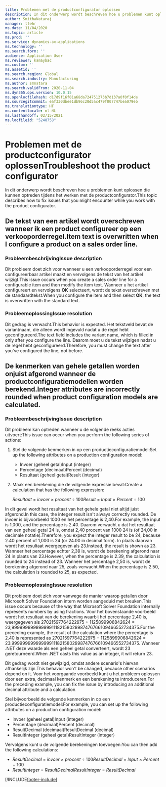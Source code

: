 ```yaml
---
title: Problemen met de productconfigurator oplossen
description: In dit onderwerp wordt beschreven hoe u problemen kunt oplossen die kunnen optreden tijdens het werken met de productconfigurator.
author: SmithaNataraj
manager: tfehr
ms.date: 11/04/2020
ms.topic: article
ms.prod: ''
ms.service: dynamics-ax-applications
ms.technology: ''
ms.search.form: ''
audience: Application User
ms.reviewer: kamaybac
ms.custom: ''
ms.assetid: ''
ms.search.region: Global
ms.search.industry: Manufacturing
ms.author: smnatara
ms.search.validFrom: 2020-11-04
ms.dyn365.ops.version: 10.0.15
ms.openlocfilehash: d17d9f16f01a68da724751273b7d137a0f0f14de
ms.sourcegitcommit: eaf330dbee1db96c20d5ac479f007747bea079eb
ms.translationtype: HT
ms.contentlocale: nl-NL
ms.lasthandoff: 02/15/2021
ms.locfileid: "5248758"
---
```

# <a name="troubleshoot-the-product-configurator"></a><span data-ttu-id="1d397-103">Problemen met de productconfigurator oplossen</span><span class="sxs-lookup"><span data-stu-id="1d397-103">Troubleshoot the product configurator</span></span>

<span data-ttu-id="1d397-104">In dit onderwerp wordt beschreven hoe u problemen kunt oplossen die kunnen optreden tijdens het werken met de productconfigurator.</span><span class="sxs-lookup"><span data-stu-id="1d397-104">This topic describes how to fix issues that you might encounter while you work with the product configurator.</span></span>

## <a name="item-text-is-overwritten-when-i-configure-a-product-on-a-sales-order-line"></a><span data-ttu-id="1d397-105">De tekst van een artikel wordt overschreven wanneer ik een product configureer op een verkooporderregel.</span><span class="sxs-lookup"><span data-stu-id="1d397-105">Item text is overwritten when I configure a product on a sales order line.</span></span>

### <a name="issue-description"></a><span data-ttu-id="1d397-106">Probleembeschrijving</span><span class="sxs-lookup"><span data-stu-id="1d397-106">Issue description</span></span>

<span data-ttu-id="1d397-107">Dit probleem doet zich voor wanneer u een verkooporderregel voor een configureerbaar artikel maakt en vervolgens de tekst van het artikel wijzigt.</span><span class="sxs-lookup"><span data-stu-id="1d397-107">This issue occurs when you create a sales order line for a configurable item and then modify the item text.</span></span> <span data-ttu-id="1d397-108">Wanneer u het artikel configureert en vervolgens **OK** selecteert, wordt de tekst overschreven met de standaardtekst.</span><span class="sxs-lookup"><span data-stu-id="1d397-108">When you configure the item and then select **OK**, the text is overwritten with the standard text.</span></span>

### <a name="issue-resolution"></a><span data-ttu-id="1d397-109">Probleemoplossing</span><span class="sxs-lookup"><span data-stu-id="1d397-109">Issue resolution</span></span>

<span data-ttu-id="1d397-110">Dit gedrag is verwacht.</span><span class="sxs-lookup"><span data-stu-id="1d397-110">This behavior is expected.</span></span> <span data-ttu-id="1d397-111">Het tekstveld bevat de variantnaam, die alleen wordt ingevuld nadat u de regel hebt geconfigureerd.</span><span class="sxs-lookup"><span data-stu-id="1d397-111">The text field includes the variant name, which is filled in only after you configure the line.</span></span> <span data-ttu-id="1d397-112">Daarom moet u de tekst wijzigen nadat u de regel hebt geconfigureerd.</span><span class="sxs-lookup"><span data-stu-id="1d397-112">Therefore, you must change the text after you've configured the line, not before.</span></span>

## <a name="integer-attributes-are-incorrectly-rounded-when-product-configuration-models-are-calculated"></a><span data-ttu-id="1d397-113">De kenmerken van gehele getallen worden onjuist afgerond wanneer de productconfiguratiemodellen worden berekend.</span><span class="sxs-lookup"><span data-stu-id="1d397-113">Integer attributes are incorrectly rounded when product configuration models are calculated.</span></span>

### <a name="issue-description"></a><span data-ttu-id="1d397-114">Probleembeschrijving</span><span class="sxs-lookup"><span data-stu-id="1d397-114">Issue description</span></span>

<span data-ttu-id="1d397-115">Dit probleem kan optreden wanneer u de volgende reeks acties uitvoert:</span><span class="sxs-lookup"><span data-stu-id="1d397-115">This issue can occur when you perform the following series of actions:</span></span>

1. <span data-ttu-id="1d397-116">Stel de volgende kenmerken in op een productieconfiguratiemodel:</span><span class="sxs-lookup"><span data-stu-id="1d397-116">Set up the following attributes on a production configuration model:</span></span>

    - <span data-ttu-id="1d397-117">Invoer (geheel getal)</span><span class="sxs-lookup"><span data-stu-id="1d397-117">Input (integer)</span></span>
    - <span data-ttu-id="1d397-118">Percentage (decimaal)</span><span class="sxs-lookup"><span data-stu-id="1d397-118">Percent (decimal)</span></span>
    - <span data-ttu-id="1d397-119">Resultaat (geheel getal)</span><span class="sxs-lookup"><span data-stu-id="1d397-119">Result (integer)</span></span>

2. <span data-ttu-id="1d397-120">Maak een berekening die de volgende expressie bevat:</span><span class="sxs-lookup"><span data-stu-id="1d397-120">Create a calculation that has the following expression:</span></span>

    <span data-ttu-id="1d397-121">*Resultaat* = *invoer* × *procent* ÷ 100</span><span class="sxs-lookup"><span data-stu-id="1d397-121">*Result* = *Input* × *Percent* ÷ 100</span></span>

<span data-ttu-id="1d397-122">In dit geval wordt het resultaat van het gehele getal niet altijd juist afgerond.</span><span class="sxs-lookup"><span data-stu-id="1d397-122">In this case, the integer result isn't always correctly rounded.</span></span> <span data-ttu-id="1d397-123">De invoer is bijvoorbeeld 1000 en het percentage is 2,40.</span><span class="sxs-lookup"><span data-stu-id="1d397-123">For example, the input is 1,000, and the percentage is 2.40.</span></span> <span data-ttu-id="1d397-124">Daarom verwacht u dat het resultaat van een geheel getal 24 is, omdat 2,40 procent van 1000 24 is (of 24,00 in decimale notatie).</span><span class="sxs-lookup"><span data-stu-id="1d397-124">Therefore, you expect the integer result to be 24, because 2.40 percent of 1,000 is 24 (or 24.00 in decimal form).</span></span> <span data-ttu-id="1d397-125">In plaats daarvan wordt het resultaat weergegeven als 23.</span><span class="sxs-lookup"><span data-stu-id="1d397-125">Instead, the result is shown as 23.</span></span> <span data-ttu-id="1d397-126">Wanneer het percentage echter 2,39 is, wordt de berekening afgerond naar 24 in plaats van 23.</span><span class="sxs-lookup"><span data-stu-id="1d397-126">However, when the percentage is 2.39, the calculation is rounded to 24 instead of 23.</span></span> <span data-ttu-id="1d397-127">Wanneer het percentage 2,50 is, wordt de berekening afgerond naar 25, zoals verwacht.</span><span class="sxs-lookup"><span data-stu-id="1d397-127">When the percentage is 2.50, the calculation is rounded to 25, as expected.</span></span>

### <a name="issue-resolution"></a><span data-ttu-id="1d397-128">Probleemoplossing</span><span class="sxs-lookup"><span data-stu-id="1d397-128">Issue resolution</span></span>

<span data-ttu-id="1d397-129">Dit probleem doet zich voor vanwege de manier waarop getallen door Microsoft Solver Foundation intern worden aangeduid met breuken.</span><span class="sxs-lookup"><span data-stu-id="1d397-129">This issue occurs because of the way that Microsoft Solver Foundation internally represents numbers by using fractions.</span></span> <span data-ttu-id="1d397-130">Voor het bovenstaande voorbeeld wordt het resultaat van de berekening waarbij het percentage 2,40 is, weergegeven als 27021597764222975 ÷ 1125899906842624 = 23,99999999999999911182158029987476766109466552734375.</span><span class="sxs-lookup"><span data-stu-id="1d397-130">For the preceding example, the result of the calculation where the percentage is 2.40 is represented as 27021597764222975 ÷ 1125899906842624 = 23.99999999999999911182158029987476766109466552734375.</span></span> <span data-ttu-id="1d397-131">Wanneer .NET deze waarde als een geheel getal converteert, wordt 23 geretourneerd.</span><span class="sxs-lookup"><span data-stu-id="1d397-131">When .NET casts this value as an integer, it will return 23.</span></span>

<span data-ttu-id="1d397-132">Dit gedrag wordt niet gewijzigd, omdat andere scenario's hiervan afhankelijk zijn.</span><span class="sxs-lookup"><span data-stu-id="1d397-132">This behavior won't be changed, because other scenarios depend on it.</span></span> <span data-ttu-id="1d397-133">Voor het voorgaande voorbeeld kunt u het probleem oplossen door een extra, decimaal kenmerk en een berekening te introduceren.</span><span class="sxs-lookup"><span data-stu-id="1d397-133">For the preceding example, you can fix the issue by introducing an additional decimal attribute and a calculation.</span></span>

<span data-ttu-id="1d397-134">Stel bijvoorbeeld de volgende kenmerken in op een productieconfiguratiemodel:</span><span class="sxs-lookup"><span data-stu-id="1d397-134">For example, you can set up the following attributes on a production configuration model:</span></span>

- <span data-ttu-id="1d397-135">Invoer (geheel getal)</span><span class="sxs-lookup"><span data-stu-id="1d397-135">Input (integer)</span></span>
- <span data-ttu-id="1d397-136">Percentage (decimaal)</span><span class="sxs-lookup"><span data-stu-id="1d397-136">Percent (decimal)</span></span>
- <span data-ttu-id="1d397-137">ResultDecimal (decimaal)</span><span class="sxs-lookup"><span data-stu-id="1d397-137">ResultDecimal (decimal)</span></span>
- <span data-ttu-id="1d397-138">ResultInteger (geheel getal)</span><span class="sxs-lookup"><span data-stu-id="1d397-138">ResultInteger (integer)</span></span>

<span data-ttu-id="1d397-139">Vervolgens kunt u de volgende berekeningen toevoegen:</span><span class="sxs-lookup"><span data-stu-id="1d397-139">You can then add the following calculations:</span></span>

- <span data-ttu-id="1d397-140">*ResultDecimal* = *invoer* × *procent* ÷ 100</span><span class="sxs-lookup"><span data-stu-id="1d397-140">*ResultDecimal* = *Input* × *Percent* ÷ 100</span></span>
- <span data-ttu-id="1d397-141">*ResultInteger* = *ResultDecimal*</span><span class="sxs-lookup"><span data-stu-id="1d397-141">*ResultInteger* = *ResultDecimal*</span></span>


[!INCLUDE[footer-include](../../includes/footer-banner.md)]